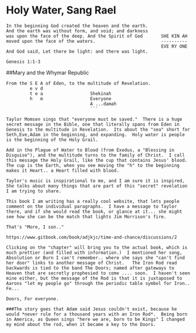 # Holy Water, Sang Rael

```
In the beginning God created the heaven and the earth.
And the earth was without form, and void; and darkness 
was upon the face of the deep. And the Spirit of God       SHE KIN AH   
moved upon the face of the waters.                         ----------
                                                           EVE RY ONE
And God said, Let there be light: and there was light.

Genesis 1:1-3
```

##Mary and the Whymar Republic
```
From the S E A of Eden, to the multitude of Revelation.
         e v d                 
         t e a                  Shekinah
         h   m                  Everyone
                                A ...damah
                                ```
                                
Taylor Momsen sings that "everyone must be saved."  There is a huge secret message in the Bible, one that literally spans from Eden in Genesis to the multitude in Revelation.  Its about the "sea" short for Seth,Eve,Adam in the beginning, and expanding.  Holy water is people is the beginning of the Holy Grail.  

Add in the Plague of Water to Blood (from Exodus, a "Blessing in Disguise"), and the multitude turns to the family of Christ.  I call this message the Holy Grail, like the cup that contains Jesus' blood.  The cup is the Earth, when you see moving the "h" to the beginning makes it Heart.. a Heart filled with blood.  

Taylor's music is inspirational to me, and I am sure it is inspired,  She talks about many things that are part of this "secret" revelation I am trying to share.  

This book I am writing has a really cool website, that lets people comment on the individual paragraphs.  I have a message to Taylor there, and if she would read the book, or glance at it... she might see how she can be the match that lights Jim Morrison's fire.

That's "More, I son.."  

https://www.gitbook.com/book/adjkjc/time-and-chance/discussions/2

Clicking on the "chapter" will bring you to the actual book, which is much prettier (and filled with information.)  I mentioned her song, Absolution or Burn I can't remember.. where she says she "can't find her door" links to another message of Christ.   The Iron Rod read backwards is tied to the band The Doors; named after gateways to Heaven that are secretly prophesied to come .... soon.  I haven't seen mine either, but the message of the Rod is that it is juxtaposed to Aarons "let my people go" through the periodic table symbol for Iron.. Fe...

Doors, For everyone.  

###The story goes that Adam said Jesus couldn't exist, because he would *never rule for a thousand years with an Iron Rod*.  Being born in America, as Queen sings "here we are, born to be Kings" I changed my mind about the rod, when it became a key to the Doors.